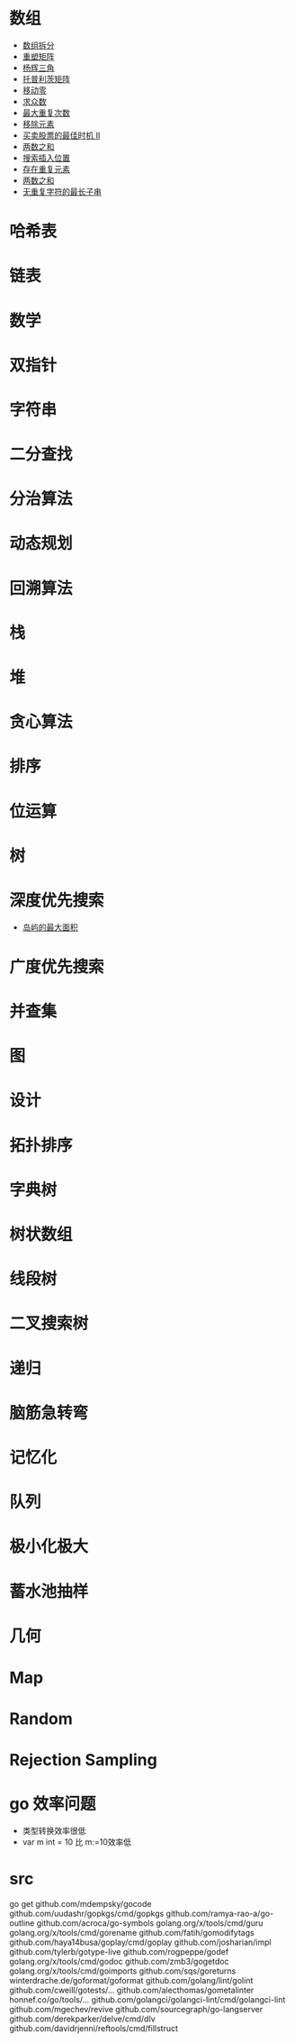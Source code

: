 # 数组
* [数组拆分](https://leetcode-cn.com/problems/array-partition-i/description/)
* [重塑矩阵](https://leetcode-cn.com/problems/reshape-the-matrix/description/)
* [杨辉三角](https://leetcode-cn.com/problems/pascals-triangle/description/)
* [托普利茨矩阵](https://leetcode-cn.com/problems/toeplitz-matrix/description/)
* [移动零](https://leetcode-cn.com/problems/move-zeroes/description/)
* [求众数](https://leetcode-cn.com/problems/majority-element/description/)
* [最大重复次数](https://leetcode-cn.com/problems/max-consecutive-ones/description/)
* [移除元素](https://leetcode-cn.com/problems/remove-element/description/)
* [买卖股票的最佳时机 II](https://leetcode-cn.com/problems/best-time-to-buy-and-sell-stock-ii/description/)
* [两数之和](https://leetcode-cn.com/problems/two-sum/description/)
* [搜索插入位置](https://leetcode-cn.com/problems/search-insert-position/description/)
* [存在重复元素](https://leetcode-cn.com/problems/contains-duplicate/description/)
* [两数之和](https://leetcode-cn.com/problems/add-two-numbers/description/)
* [无重复字符的最长子串](https://leetcode-cn.com/problems/longest-substring-without-repeating-characters/description/)

# 哈希表
# 链表
# 数学
# 双指针
# 字符串
# 二分查找
# 分治算法
# 动态规划
# 回溯算法
# 栈
# 堆
# 贪心算法
# 排序
# 位运算
# 树
# 深度优先搜索
* [岛屿的最大面积](https://leetcode-cn.com/problems/max-area-of-island/description/)

# 广度优先搜索
# 并查集
# 图
# 设计
# 拓扑排序
# 字典树
# 树状数组
# 线段树
# 二叉搜索树
# 递归
# 脑筋急转弯
# 记忆化
# 队列
# 极小化极大
# 蓄水池抽样
# 几何
# Map
# Random
# Rejection Sampling
# 


# go 效率问题
* 类型转换效率很低
* var m int = 10 比 m:=10效率低

# src
go get github.com/mdempsky/gocode github.com/uudashr/gopkgs/cmd/gopkgs github.com/ramya-rao-a/go-outline github.com/acroca/go-symbols golang.org/x/tools/cmd/guru golang.org/x/tools/cmd/gorename github.com/fatih/gomodifytags github.com/haya14busa/goplay/cmd/goplay github.com/josharian/impl github.com/tylerb/gotype-live github.com/rogpeppe/godef golang.org/x/tools/cmd/godoc github.com/zmb3/gogetdoc golang.org/x/tools/cmd/goimports github.com/sqs/goreturns winterdrache.de/goformat/goformat github.com/golang/lint/golint github.com/cweill/gotests/... github.com/alecthomas/gometalinter honnef.co/go/tools/... github.com/golangci/golangci-lint/cmd/golangci-lint github.com/mgechev/revive github.com/sourcegraph/go-langserver github.com/derekparker/delve/cmd/dlv github.com/davidrjenni/reftools/cmd/fillstruct
